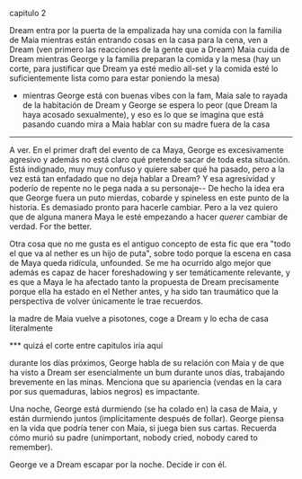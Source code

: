 
capitulo 2

Dream entra por la puerta de la empalizada
hay una comida con la familia de Maia
mientras están entrando cosas en la casa para la cena, ven a Dream (ven primero las reacciones de la gente que a Dream)
Maia cuida de Dream mientras George y la familia preparan la comida y la mesa (hay un corte, para justificar que Dream ya esté medio all-set y la comida esté lo suficientemente lista como para estar poniendo la mesa)
- mientras George está con buenas vibes con la fam, Maia sale to rayada de la habitación de Dream y George se espera lo peor (que Dream la haya acosado sexualmente), y eso es lo que se imagina que está pasando cuando mira a Maia hablar con su madre fuera de la casa

***

A ver. En el primer draft del evento de ca Maya, George es excesivamente agresivo y además no está claro qué pretende sacar de toda esta situación. Está indignado, muy muy confuso y quiere saber qué ha pasado, pero a la vez está tan enfadado que no deja hablar a Dream? Y esa agresividad y poderío de repente no le pega nada a su personaje-- De hecho la idea era que George fuera un puto mierdas, cobarde y spineless en este punto de la historia. Es demasiado pronto para hacerle cambiar. Pero a la vez quiero que de alguna manera Maya le esté empezando a hacer *querer* cambiar de verdad. For the better.

Otra cosa que no me gusta es el antiguo concepto de esta fic que era "todo el que va al nether es un hijo de puta", sobre todo porque la escena en casa de Maya queda ridícula, unfounded. Se me ha ocurrido algo mejor que además es capaz de hacer foreshadowing y ser temáticamente relevante, y es que a Maya le ha afectado tanto la propuesta de Dream precisamente porque ella ha estado en el Nether antes, y ha sido tan traumático que la perspectiva de volver únicamente le trae recuerdos. 

la madre de Maia vuelve a pisotones, coge a Dream y lo echa de casa literalmente

*** quizá el corte entre capitulos iría aquí

durante los días próximos, George habla de su relación con Maia y de que ha visto a Dream ser esencialmente un bum durante unos días, trabajando brevemente en las minas. Menciona que su apariencia (vendas en la cara por sus quemaduras, labios negros) es impactante.

Una noche, George está durmiendo (se ha colado en) la casa de Maia, y están durmiendo juntos (implícitamente después de follar).
George piensa en la vida que podría tener con Maia, si juega bien sus cartas. Recuerda cómo murió su padre (unimportant, nobody cried, nobody cared to remember). 

George ve a Dream escapar por la noche. Decide ir con él.